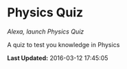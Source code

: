 # Physics Quiz
*Alexa, launch Physics Quiz*

A quiz to test you knowledge in Physics

**Last Updated:** 2016-03-12 17:45:05